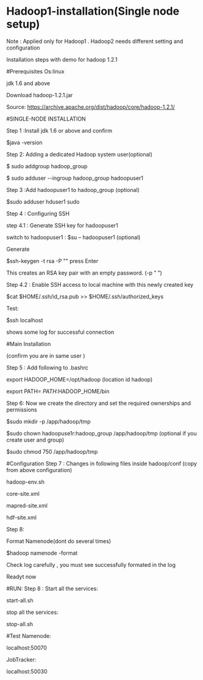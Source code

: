 # Hadoop1-installation(Single node setup)

Note : Applied only for Hadoop1 . 
Hadoop2 needs different setting and configuration  

Installation steps with demo for hadoop 1.2.1

#Prerequisites
Os:linux

jdk 1.6 and above

Download hadoop-1.2.1.jar

Source: https://archive.apache.org/dist/hadoop/core/hadoop-1.2.1/

#SINGLE-NODE INSTALLATION

Step 1 :Install jdk 1.6 or above and
confirm 

$java -version

Step 2: Adding a dedicated Hadoop system user(optional)

$ sudo addgroup hadoop_group

$ sudo adduser --ingroup hadoop_group hadoopuser1

Step 3 :Add hadoopuser1 to hadoop_group (optional)

$sudo adduser hduser1 sudo


Step 4 : Configuring SSH

step 4.1 : Generate SSH key for hadoopuser1

switch to hadoopuser1 : $su – hadoopuser1 (optional)

Generate 

$ssh-keygen -t rsa -P ""   press Enter

This creates  an RSA key pair with an empty password. (-p “ ”)

Step 4.2 : Enable SSH access to local machine with this newly created key

$cat $HOME/.ssh/id_rsa.pub >> $HOME/.ssh/authorized_keys

Test:

$ssh localhost

shows some log for successful connection

#Main Installation

(confirm you are in same user )

Step 5 : Add following to .bashrc

export HADOOP_HOME=/opt/hadoop (location id hadoop)

export PATH= $PATH:$HADOOP_HOME/bin

Step 6: Now we create the directory and set the required ownerships and permissions

$sudo mkdir -p /app/hadoop/tmp

$sudo chown hadoopuse1r:hadoop_group /app/hadoop/tmp (optional if you create user and group)

$sudo chmod 750 /app/hadoop/tmp

#Configuration
Step 7 : Changes in following files inside hadoop/conf 
(copy from above configuration)

hadoop-env.sh

core-site.xml

mapred-site.xml

hdf-site.xml

Step 8:

Format Namenode(dont do several times)

$hadoop namenode -format

Check log carefully , you must see successfully formated in the log

 
 Readyt now
 
#RUN:
Step 8 :
Start all the services:

start-all.sh

stop all the services:

stop-all.sh

#Test 
Namenode:

  localhost:50070

JobTracker:

  localhost:50030
